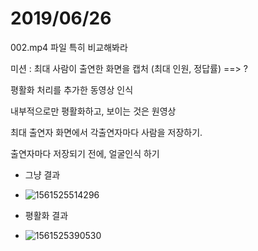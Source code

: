 # 2019/06/26

002.mp4 파일 특히 비교해봐라

미션 : 최대 사람이 출연한 화면을 캡처 (최대 인원, 정답률) ==> ?

평활화 처리를 추가한 동영상 인식

내부적으로만 평활화하고, 보이는 것은 원영상

최대 출연자 화면에서 각출연자마다 사람을 저장하기.

출연자마다 저장되기 전에, 얼굴인식 하기

- 그냥 결과
- ![1561525514296](C:\Users\user\Desktop\lecture_dir\part3-python\20190626\1561525514296.png)



- 평활화 결과

- ![1561525390530](C:\Users\user\Desktop\lecture_dir\part3-python\20190626\1561525390530.png)